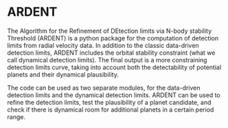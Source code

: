 # ARDENT
The Algorithm for the Refinement of DEtection limits via N-body stability Threshold (ARDENT) is a python package for the computation of detection limits from radial velocity data. In addition to the classic data-driven detection limits, ARDENT includes the orbital stability constraint (what we call dynamical detection limits). The final output is a more constraining detection limits curve, taking into account both the detectability of potential planets and their dynamical plausibility. 

The code can be used as two separate modules, for the data-driven detection limits and the dynamical detection limits. ARDENT can be used to refine the detection limits, test the plausibility of a planet candidate, and check if there is dynamical room for additional planets in a certain period range. 
